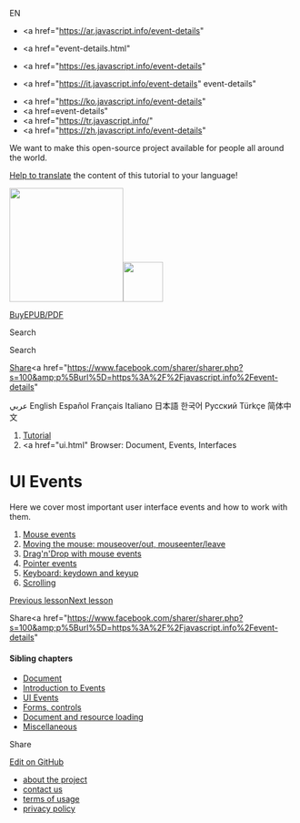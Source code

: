 EN

-   <a href="https://ar.javascript.info/event-details"
-   <a href="event-details.html"
-   <a href="https://es.javascript.info/event-details"

-   <a href="https://it.javascript.info/event-details"
    event-details"

<!-- -->

-   <a href="https://ko.javascript.info/event-details"
-   <a href=event-details"
-   <a href="https://tr.javascript.info/"
-   <a href="https://zh.javascript.info/event-details"

We want to make this open-source project available for people all around the world.

[Help to translate](translate.html) the content of this tutorial to your language!

<a href="index.html" class="sitetoolbar__link sitetoolbar__link_logo"><img src="img/sitetoolbar__logo_en.svg" class="sitetoolbar__logo sitetoolbar__logo_normal" width="200" /><img src="img/sitetoolbar__logo_small_en.svg" class="sitetoolbar__logo sitetoolbar__logo_small" width="70" /></a>

<a href="ebook.html" class="buy-book-button"><span class="buy-book-button__extra-text">Buy</span>EPUB/PDF</a>

Search

Search

<a href="tutorial/map.html" class="map">

<span class="share-icons__title">Share</span><a href="https://twitter.com/share?url=https%3A%2F%2Fjavascript.info%2Fevent-details" class="share share_tw"></a><a href="https://www.facebook.com/sharer/sharer.php?s=100&amp;p%5Burl%5D=https%3A%2F%2Fjavascript.info%2Fevent-details" </a>

عربي English Español Français Italiano 日本語 한국어 Русский Türkçe 简体中文

1.  <a href="index.html" class="breadcrumbs__link"><span class="breadcrumbs__hidden-text">Tutorial</span></a>
2.  <span id="breadcrumb-1"><a href="ui.html" Browser: Document, Events, Interfaces</span></a></span>

# UI Events

Here we cover most important user interface events and how to work with them.

1.  <a href="mouse-events-basics.html" class="lessons-list__link">Mouse events</a>
2.  <a href="mousemove-mouseover-mouseout-mouseenter-mouseleave.html" class="lessons-list__link">Moving the mouse: mouseover/out, mouseenter/leave</a>
3.  <a href="mouse-drag-and-drop.html" class="lessons-list__link">Drag'n'Drop with mouse events</a>
4.  <a href="pointer-events.html" class="lessons-list__link">Pointer events</a>
5.  <a href="keyboard-events.html" class="lessons-list__link">Keyboard: keydown and keyup</a>
6.  <a href="onscroll.html" class="lessons-list__link">Scrolling</a>

<a href="dispatch-events.html" class="page__nav page__nav_prev"><span class="page__nav-text"><span class="page__nav-text-shortcut"></span></span><span class="page__nav-text-alternate">Previous lesson</span></a><a href="mouse-events-basics.html" class="page__nav page__nav_next"><span class="page__nav-text"><span class="page__nav-text-shortcut"></span></span><span class="page__nav-text-alternate">Next lesson</span></a>

<span class="share-icons__title">Share</span><a href="https://twitter.com/share?url=https%3A%2F%2Fjavascript.info%2Fevent-details" class="share share_tw"></a><a href="https://www.facebook.com/sharer/sharer.php?s=100&amp;p%5Burl%5D=https%3A%2F%2Fjavascript.info%2Fevent-details" </a>

<a href="tutorial/map.html" class="map">

<a href="tutorial/map.html" class="map"></a>

#### Sibling chapters

-   <a href="document.html" class="sidebar__link">Document</a>
-   <a href="events.html" class="sidebar__link">Introduction to Events</a>
-   <a href="event-details.html" class="sidebar__link">UI Events</a>
-   <a href="forms-controls.html" class="sidebar__link">Forms, controls</a>
-   <a href="loading.html" class="sidebar__link">Document and resource loading</a>
-   <a href="ui-misc.html" class="sidebar__link">Miscellaneous</a>

Share

<a href="https://twitter.com/share?url=https%3A%2F%2Fjavascript.info%2Fevent-details" class="share share_tw sidebar__share"></a><a href="https://www.facebook.com/sharer/sharer.php?s=100&amp;p%5Burl%5D=https%3A%2F%2Fjavascript.info%2Fevent-details" class="share share_fb sidebar__share"></a>

<a href="https://github.com/javascript-tutorial/en.javascript.info/blob/master/2-ui/3-event-details" class="sidebar__link">Edit on GitHub</a>

-   <a href="about.html" class="page-footer__link">about the project</a>
-   <a href="about.html#contact-us" class="page-footer__link">contact us</a>
-   <a href="terms.html" class="page-footer__link">terms of usage</a>
-   <a href="privacy.html" class="page-footer__link">privacy policy</a>
